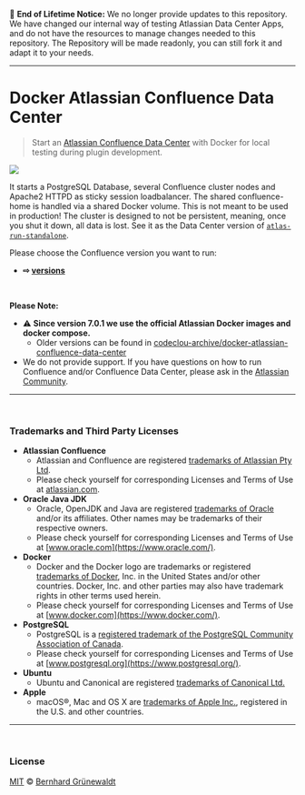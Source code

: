 :mega: **End of Lifetime Notice:** We no longer provide updates to this repository. We have changed our internal way of testing Atlassian Data Center Apps, and do not have the resources to manage changes needed to this repository. The Repository will be made readonly, you can still fork it and adapt it to your needs.

-----

# Docker Atlassian Confluence Data Center

> Start an [Atlassian Confluence Data Center](https://de.atlassian.com/enterprise/data-center) with Docker for local testing during plugin development.

[![](https://codeclou.github.io/docker-atlassian-confluence-data-center/img/github-product-logo-docker-atlassian-confluence.png)](https://github.com/codeclou/docker-atlassian-confluence-data-center)

It starts a PostgreSQL Database, several Confluence cluster nodes and Apache2 HTTPD as sticky session loadbalancer. The shared confluence-home is handled via a shared Docker volume. This is not meant to be used in production! The cluster is designed to not be persistent, meaning, once you shut it down, all data is lost. See it as the Data Center version of [`atlas-run-standalone`](https://developer.atlassian.com/docs/developer-tools/working-with-the-sdk/command-reference/atlas-run-standalone).

Please choose the Confluence version you want to run:

 * **⇨ [versions](https://github.com/codeclou/docker-atlassian-confluence-data-center/tree/master/versions/)**
 
&nbsp;

**Please Note:**

- :warning: **Since version 7.0.1 we use the official Atlassian Docker images and docker compose.**
  - Older versions can be found in [codeclou-archive/docker-atlassian-confluence-data-center](https://github.com/codeclou-archive/docker-atlassian-confluence-data-center)
- We do not provide support. If you have questions on how to run Confluence and/or Confluence Data Center, please ask in the
  [Atlassian Community](https://community.atlassian.com/).

---

&nbsp;

### Trademarks and Third Party Licenses

- **Atlassian Confluence**
  - Atlassian and Confluence are registered [trademarks of Atlassian Pty Ltd](https://de.atlassian.com/legal/trademark).
  - Please check yourself for corresponding Licenses and Terms of Use at [atlassian.com](https://atlassian.com).
- **Oracle Java JDK**
  - Oracle, OpenJDK and Java are registered [trademarks of Oracle](https://www.oracle.com/legal/trademarks.html) and/or its affiliates. Other names may be trademarks of their respective owners.
  - Please check yourself for corresponding Licenses and Terms of Use at [www.oracle.com](https://www.oracle.com/).
- **Docker**
  - Docker and the Docker logo are trademarks or registered [trademarks of Docker](https://www.docker.com/trademark-guidelines), Inc. in the United States and/or other countries. Docker, Inc. and other parties may also have trademark rights in other terms used herein.
  - Please check yourself for corresponding Licenses and Terms of Use at [www.docker.com](https://www.docker.com/).
- **PostgreSQL**
  - PostgreSQL is a [registered trademark of the PostgreSQL Community Association of Canada](https://wiki.postgresql.org/wiki/Trademark_Policy).
  - Please check yourself for corresponding Licenses and Terms of Use at [www.postgresql.org](https://www.postgresql.org/).
- **Ubuntu**
  - Ubuntu and Canonical are registered [trademarks of Canonical Ltd.](https://www.ubuntu.com/legal/short-terms)
- **Apple**
  - macOS®, Mac and OS X are [trademarks of Apple Inc.](http://www.apple.com/legal/intellectual-property/trademark/appletmlist.html), registered in the U.S. and other countries.

---

&nbsp;

### License

[MIT](https://github.com/codeclou/docker-atlassian-confluence-data-center/blob/master/LICENSE) © [Bernhard Grünewaldt](https://github.com/clouless)
